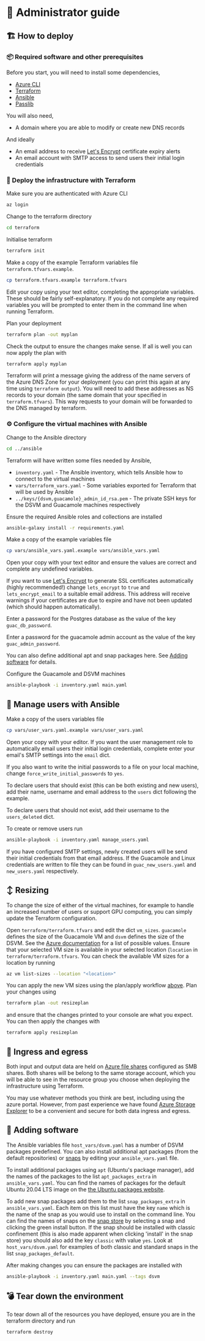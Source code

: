 # 💼 Administrator guide

## 🏗️ How to deploy

### 📦 Required software and other prerequisites

Before you start, you will need to install some dependencies,

- [Azure CLI](https://docs.microsoft.com/en-us/cli/azure/install-azure-cli)
- [Terraform](https://learn.hashicorp.com/tutorials/terraform/install-cli)
- [Ansible](https://docs.ansible.com/ansible/latest/installation_guide/intro_installation.html)
- [Passlib](https://pypi.org/project/passlib/)

You will also need,

- A domain where you are able to modify or create new DNS records

And ideally

- An email address to receive [Let's Encrypt](https://letsencrypt.org/)
  certificate expiry alerts
- An email account with SMTP access to send users their initial login
  credentials

### 🤖 Deploy the infrastructure with Terraform

Make sure you are authenticated with Azure CLI

```bash
az login
```

Change to the terraform directory

```bash
cd terraform
```

Initialise terraform

```bash
terraform init
```

Make a copy of the example Terraform variables file `terraform.tfvars.example`.

```bash
cp terraform.tfvars.example terraform.tfvars
```

Edit your copy using your text editor, completing the appropriate variables.
These should be fairly self-explanatory. If you do not complete any required
variables you will be prompted to enter them in the command line when running
Terraform.

Plan your deployment

```bash
terraform plan -out myplan
```

Check the output to ensure the changes make sense. If all is well you can now
apply the plan with

```bash
terraform apply myplan
```

Terraform will print a message giving the address of the name servers of the
Azure DNS Zone for your deployment (you can print this again at any time using
`terraform output`). You will need to add these addresses as NS records to your
domain (the same domain that your specified in `terraform.tfvars`). This way
requests to your domain will be forwarded to the DNS managed by terraform.

### ⚙️ Configure the virtual machines with Ansible

Change to the Ansible directory

```bash
cd ../ansible
```

Terraform will have written some files needed by Ansible,

- `inventory.yaml` - The Ansible inventory, which tells Ansible how to connect
  to the virtual machines
- `vars/terraform_vars.yaml` - Some variables exported for Terraform that will
  be used by Ansible
- `../keys/{dsvm,guacamole}_admin_id_rsa.pem` - The private SSH keys for the
  DSVM and Guacamole machines respectively

Ensure the required Ansible roles and collections are installed

```bash
ansible-galaxy install -r requirements.yaml
```

Make a copy of the example variables file

```bash
cp vars/ansible_vars.yaml.example vars/ansible_vars.yaml
```

Open your copy with your text editor and ensure the values are correct and
complete any undefined variables.

If you want to use [Let's Encrypt](https://letsencrypt.org/) to generate SSL
certificates automatically (highly recommended!) change `lets_encrypt` to `true`
and `lets_encrypt_email` to a suitable email address.  This address will receive
warnings if your certificates are due to expire and have not been updated (which
should happen automatically).

Enter a password for the Postgres database as the value of the key
`guac_db_password`.

Enter a password for the guacamole admin account as the value of the key
`guac_admin_password`.

You can also define additional apt and snap packages here. See [Adding
software](#-adding-software) for details.

Configure the Guacamole and DSVM machines

```bash
ansible-playbook -i inventory.yaml main.yaml
```

## 👥 Manage users with Ansible

Make a copy of the users variables file

```bash
cp vars/user_vars.yaml.example vars/user_vars.yaml
```

Open your copy with your editor.  If you want the user management role to
automatically email users their initial login credentials, complete enter your
email's SMTP settings into the `email` dict.

If you also want to write the initial passwords to a file on your local machine,
change `force_write_initial_passwords` to `yes`.

To declare users that should exist (this can be both existing and new users),
add their name, username and email address to the `users` dict following the
example.

To declare users that should not exist, add their username to the
`users_deleted` dict.

To create or remove users run

```bash
ansible-playbook -i inventory.yaml manage_users.yaml
```

If you have configured SMTP settings, newly created users will be send their
initial credentials from that email address. If the Guacamole and Linux
credentials are written to file they can be found in `guac_new_users.yaml` and
`new_users.yaml` respectively.

## ↕️ Resizing

To change the size of either of the virtual machines, for example to handle an
increased number of users or support GPU computing, you can simply update the
Terraform configuration.

Open `terraform/terraform.tfvars` and edit the dict `vm_sizes`. `guacamole`
defines the size of the Guacamole VM and `dsvm` defines the size of the DSVM.
See the [Azure
documentation](https://docs.microsoft.com/en-us/azure/virtual-machines/sizes)
for a list of possible values. Ensure that your selected VM size is available in
your selected location (`location` in `terraform/terraform.tfvars`. You can
check the available VM sizes for a location by running

```bash
az vm list-sizes --location "<location>"
```

You can apply the new VM sizes using the plan/apply workflow
[above](#-deploy-the-infrastructure-with-terraform). Plan your changes using

```bash
terraform plan -out resizeplan
```

and ensure that the changes printed to your console are what you expect. You can
then apply the changes with

```bash
terraform apply resizeplan
```

## 🚚 Ingress and egress

Both input and output data are held on [Azure file
shares](https://docs.microsoft.com/en-us/azure/storage/files/storage-files-introduction)
configured as SMB shares. Both shares will be belong to the same storage
account, which you will be able to see in the resource group you choose when
deploying the infrastructure using Terraform.

You may use whatever methods you think are best, including using the azure
portal. However, from past experience we have found [Azure Storage
Explorer](https://azure.microsoft.com/en-us/features/storage-explorer/) to be a
convenient and secure for both data ingress and egress.

## 🎁 Adding software

The Ansible variables file `host_vars/dsvm.yaml` has a number of DSVM packages
predefined. You can also install additional apt packages (from the default
repositories) or [snaps](https://snapcraft.io/) by editing your
`ansible_vars.yaml` file.

To install additional packages using `apt` (Ubuntu's package manager), add the
names of the packages to the list `apt_packages_extra` in `ansible_vars.yaml`.
You can find the names of packages for the default Ubuntu 20.04 LTS image on the
[the Ubuntu packages website](https://packages.ubuntu.com/focal/).

To add new snap packages add them to the list `snap_packages_extra` in
`ansible_vars.yaml`. Each item on this list must have the key `name` which is
the name of the snap as you would use to install on the command line. You can
find the names of snaps on the [snap store](https://snapcraft.io/store) by
selecting a snap and clicking the green install button. If the snap should be
installed with classic confinement (this is also made apparent when clicking
'install' in the snap store) you should also add the key `classic` with value
`yes`. Look at `host_vars/dsvm.yaml` for examples of both classic and standard
snaps in the list `snap_packages_default`.

After making changes you can ensure the packages are installed with

```bash
ansible-playbook -i inventory.yaml main.yaml --tags dsvm
```

## 💣 Tear down the environment

To tear down all of the resources you have deployed, ensure you are in the
terraform directory and run

```bash
terraform destroy
```
